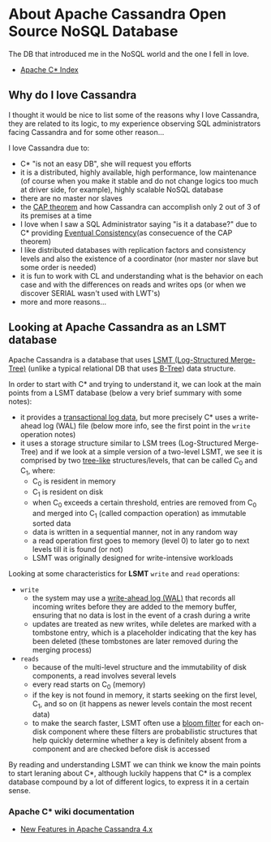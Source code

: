 # About Apache Cassandra Open Source NoSQL Database

The DB that introduced me in the NoSQL world and the one I fell in love.

- [Apache C\* Index](https://cassandra.apache.org/_/index.html)

## Why do I love Cassandra

I thought it would be nice to list some of the reasons why I love Cassandra, they are related to its logic, to my experience observing SQL administrators facing Cassandra and for some other reason... 

I love Cassandra due to:

- C\* "is not an easy DB", she will request you efforts
- it is a distributed, highly available, high performance, low maintenance (of course when you make it stable and do not change logics too much at driver side, for example), highly scalable NoSQL database 
- there are no master nor slaves
- the [CAP theorem](https://en.wikipedia.org/wiki/CAP_theorem) and how Cassandra can accomplish only 2 out of 3 of its premises at a time
- I love when I saw a SQL Administrator saying "is it a database?" due to C\* providing [Eventual Consistency](https://cassandra.apache.org/doc/latest/cassandra/architecture/guarantees.html#eventual-consistency)(as consecuence of the CAP theorem)
- I like distributed databases with replication factors and consistency levels and also the existence of a coordinator (nor master nor slave but some order is needed)
- it is fun to work with CL and understanding what is the behavior on each case and with the differences on reads and writes ops (or when we discover SERIAL wasn't used with LWT's)
- more and more reasons...


## Looking at Apache Cassandra as an LSMT database

Apache Cassandra is a database that uses [LSMT (Log-Structured Merge-Tree)](https://en.wikipedia.org/wiki/Log-structured_merge-tree) (unlike a typical relational DB that uses [B-Tree](https://en.wikipedia.org/wiki/B-tree)) data structure. 

In order to start with C\* and trying to understand it, we can look at the main points from a LSMT database (below a very brief summary with some notes):
- it provides a [transactional log data](https://en.wikipedia.org/wiki/Transaction_log), but more precisely C\* uses a write-ahead log (WAL) file (below more info, see the first point in the `write` operation notes)
- it uses a storage structure similar to LSM trees (Log-Structured Merge-Tree) and if we look at a simple version of a two-level LSMT, we see it is comprised by two [tree-like](https://en.wikipedia.org/wiki/Tree_(abstract_data_type)) structures/levels, that can be called C<sub>0</sub> and C<sub>1</sub>, where:
    - C<sub>0</sub> is resident in memory
    - C<sub>1</sub> is resident on disk
    - when C<sub>0</sub> exceeds a certain threshold, entries are removed from C<sub>0</sub> and merged into C<sub>1</sub> (called compaction operation) as immutable sorted data
    - data is written in a sequential manner, not in any random way
    - a read operation first goes to memory (level 0) to later go to next levels till it is found (or not)
    - LSMT was originally designed for write-intensive workloads

Looking at some characteristics for **LSMT** `write` and `read` operations:
- `write`
    - the system may use a [write-ahead log (WAL)](https://en.wikipedia.org/wiki/Write-ahead_log) that records all incoming writes before they are added to the memory buffer, ensuring that no data is lost in the event of a crash during a write
    - updates are treated as new writes, while deletes are marked with a tombstone entry, which is a placeholder indicating that the key has been deleted (these tombstones are later removed during the merging process)
- `reads`
    - because of the multi-level structure and the immutability of disk components, a read involves several levels
    - every read starts on C<sub>0</sub> (memory)
    - if the key is not found in memory, it starts seeking on the first level, C<sub>1</sub>, and so on (it happens as newer levels contain the most recent data)
    - to make the search faster, LSMT often use a [bloom filter](https://en.wikipedia.org/wiki/Bloom_filter) for each on-disk component where these filters are probabilistic structures that help quickly determine whether a key is definitely absent from a component and are checked before disk is accessed

By reading and understanding LSMT we can think we know the main points to start leraning about C\*, although luckily happens that C\* is a complex database compound by a lot of different logics, to express it in a certain sense.

### Apache C\* wiki documentation
- [New Features in Apache Cassandra 4.x](cass-4-key-points.md)
